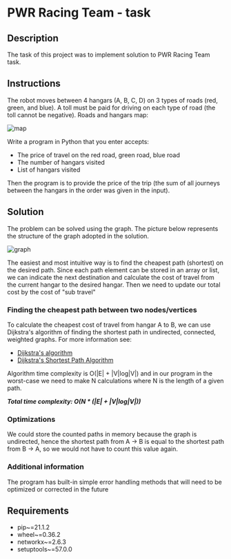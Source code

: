 # PWR Racing Team - task


## Description

The task of this project was to implement solution to PWR Racing Team task.

## Instructions
The robot moves between 4 hangars (A, B, C, D) on 3 types 
of roads (red, green, and blue). 
A toll must be paid for driving on each type of road 
(the toll cannot be negative). Roads and hangars map:

![map](https://user-images.githubusercontent.com/76202883/137000402-98fe610d-8713-4b85-8179-1dc76e7065bd.png)

Write a program in Python that you enter accepts:
- The price of travel on the red road, green road, blue road
- The number of hangars visited
- List of hangars visited

Then the program is to provide the price of the trip (the sum of all journeys between the hangars in
the order was given in the input).

## Solution 
The problem can be solved using the graph. 
The picture below represents the structure of the graph 
adopted in the solution.

![graph](https://user-images.githubusercontent.com/76202883/137000220-8c2affce-9c52-40be-b382-5fe55211c613.png)

The easiest and most intuitive way is to find the cheapest path (shortest) 
on the desired path. Since each path element can be stored in an array or list, 
we can indicate the next destination and calculate the cost of travel from the current hangar to the desired hangar. 
Then we need to update our total cost by the cost of "sub travel"

### Finding the cheapest path between two nodes/vertices
To calculate the cheapest cost of travel from hangar A to B, we can use Dijkstra's algorithm
of finding the shortest path in undirected, connected, weighted graphs.
For more information see:
- [Dijkstra's algorithm](https://en.wikipedia.org/wiki/Boids)
- [Dijkstra's Shortest Path Algorithm](https://brilliant.org/wiki/dijkstras-short-path-finder/)

Algorithm time complexity is O(|E| + |V|log|V|) and in our program in the worst-case we need to make N calculations where
N is the length of a given path.

***Total time complexity: O(N * (|E| + |V|log|V|))***

### Optimizations
We could store the counted paths in memory because the graph is undirected,
hence the shortest path from A -> B is equal to the shortest path from
B -> A, so we would not have to count this value again.

### Additional information
The program has built-in simple error handling methods 
that will need to be optimized or corrected in the future

## Requirements
- pip~=21.1.2
- wheel~=0.36.2
- networkx~=2.6.3
- setuptools~=57.0.0

